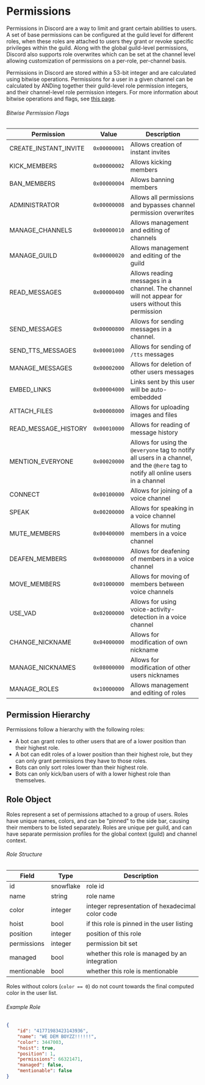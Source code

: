 # Permissions

Permissions in Discord are a way to limit and grant certain abilities to users. A set of base permissions can be configured at the guild level for different roles, when these roles are attached to users they grant or revoke specific privileges within the guild. Along with the global guild-level permissions, Discord also supports role overwrites which can be set at the channel level allowing customization of permissions on a per-role, per-channel basis.

Permissions in Discord are stored within a 53-bit integer and are calculated using bitwise operations. Permissions for a user in a given channel can be calculated by ANDing together their guild-level role permission integers, and their channel-level role permission integers. For more information about bitwise operations and flags, see [this page](https://en.wikipedia.org/wiki/Bit_field).

###### Bitwise Permission Flags

| Permission | Value | Description |
|------------|-------|-----------|
| CREATE\_INSTANT_INVITE | `0x00000001` | Allows creation of instant invites |
| KICK_MEMBERS | `0x00000002` | Allows kicking members |
| BAN_MEMBERS | `0x00000004` | Allows banning members |
| ADMINISTRATOR | `0x00000008` | Allows all permissions and bypasses channel permission overwrites |
| MANAGE_CHANNELS | `0x00000010` | Allows management and editing of channels |
| MANAGE_GUILD | `0x00000020` | Allows management and editing of the guild |
| READ_MESSAGES | `0x00000400` | Allows reading messages in a channel. The channel will not appear for users without this permission |
| SEND_MESSAGES | `0x00000800` | Allows for sending messages in a channel. |
| SEND\_TTS_MESSAGES | `0x00001000` | Allows for sending of `/tts` messages |
| MANAGE_MESSAGES  | `0x00002000` | Allows for deletion of other users messages |
| EMBED_LINKS | `0x00004000` | Links sent by this user will be auto-embedded |
| ATTACH_FILES | `0x00008000` | Allows for uploading images and files |
| READ\_MESSAGE_HISTORY | `0x00010000` | Allows for reading of message history |
| MENTION_EVERYONE | `0x00020000` | Allows for using the `@everyone` tag to notify all users in a channel, and the `@here` tag to notify all online users in a channel |
| CONNECT | `0x00100000` | Allows for joining of a voice channel |
| SPEAK | `0x00200000` | Allows for speaking in a voice channel |
| MUTE_MEMBERS | `0x00400000` | Allows for muting members in a voice channel |
| DEAFEN_MEMBERS | `0x00800000` | Allows for deafening of members in a voice channel |
| MOVE_MEMBERS | `0x01000000` | Allows for moving of members between voice channels |
| USE_VAD | `0x02000000` | Allows for using voice-activity-detection in a voice channel |
| CHANGE_NICKNAME | `0x04000000` | Allows for modification of own nickname |
| MANAGE_NICKNAMES | `0x08000000` | Allows for modification of other users nicknames |
| MANAGE_ROLES | `0x10000000` | Allows management and editing of roles |

## Permission Hierarchy

Permissions follow a hierarchy with the following roles:

* A bot can grant roles to other users that are of a lower position than their highest role.
* A bot can edit roles of a lower position than their highest role, but they can only grant permissions they have to those roles.
* Bots can only sort roles lower than their highest role.
* Bots can only kick/ban users of with a lower highest role than themselves.


## Role Object

Roles represent a set of permissions attached to a group of users. Roles have unique names, colors, and can be "pinned" to the side bar, causing their members to be listed separately. Roles are unique per guild, and can have separate permission profiles for the global context (guild) and channel context.

###### Role Structure

| Field | Type | Description |
|-------|------|-------------|
| id | snowflake | role id |
| name | string | role name |
| color | integer | integer representation of hexadecimal color code |
| hoist | bool | if this role is pinned in the user listing |
| position | integer | position of this role |
| permissions | integer | permission bit set |
| managed | bool | whether this role is managed by an integration |
| mentionable | bool | whether this role is mentionable |

Roles without colors (`color == 0`) do not count towards the final computed color in the user list.

###### Example Role

```json
{
	"id": "41771983423143936",
	"name": "WE DEM BOYZZ!!!!!!",
	"color": 3447003,
	"hoist": true,
	"position": 1,
	"permissions": 66321471,
	"managed": false,
	"mentionable": false
}
```
